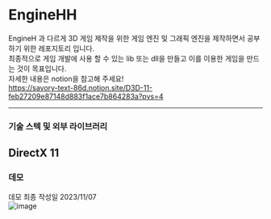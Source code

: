 # EngineHH   
EngineH 과 다르게 3D 게임 제작을 위한 게임 엔진 및 그래픽 엔진을 제작하면서 공부하기 위한 레포지토리 입니다.    
최종적으로 게임 개발에 사용 할 수 있는 lib 또는 dll을 만들고 이를 이용한 게임을 만드는 것이 목표입니다.   
자세한 내용은 notion을 참고해 주세요!   
https://savory-text-86d.notion.site/D3D-11-feb27209e87148d883f1ace7b864283a?pvs=4

---
### 기술 스텍 및 외부 라이브러리
DirectX 11
---
### 데모
데모 최종 작성일 2023/11/07    
![image](https://github.com/hedwig3798/EngineHH/assets/71327618/9d7e1771-f2cd-4bfc-9b80-657bacffaab8)


